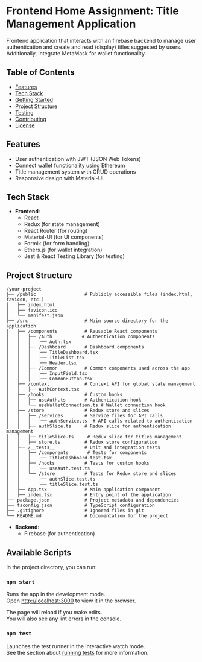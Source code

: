 # Frontend Home Assignment: Title Management Application

Frontend application that interacts with an firebase backend to manage user authentication and create and read (display) titles suggested by users. Additionally, integrate MetaMask for wallet functionality.


## Table of Contents

- [Features](#features)
- [Tech Stack](#tech-stack)
- [Getting Started](#getting-started)
- [Project Structure](#project-structure)
- [Testing](#testing)
- [Contributing](#contributing)
- [License](#license)

## Features

- User authentication with JWT (JSON Web Tokens)
- Connect wallet functionality using Ethereum
- Title management system with CRUD operations
- Responsive design with Material-UI

## Tech Stack

- **Frontend**: 
  - React
  - Redux (for state management)
  - React Router (for routing)
  - Material-UI (for UI components)
  - Formik (for form handling)
  - Ethers.js (for wallet integration)
  - Jest & React Testing Library (for testing)


## Project Structure
```
/your-project
├── /public                  # Publicly accessible files (index.html, favicon, etc.)
│   ├── index.html
│   ├── favicon.ico
│   └── manifest.json
├── /src                     # Main source directory for the application
│   ├── /components          # Reusable React components
│   │   ├── /Auth           # Authentication components
│   │   │   ├── Auth.tsx
│   │   ├── /Dashboard       # Dashboard components
│   │   │   ├── TitleDashboard.tsx
│   │   │   ├── TitleList.tsx
│   │   │   ├── Header.tsx
│   │   ├── /Common          # Common components used across the app
│   │   │   ├── InputField.tsx
│   │   │   ├── CommonButton.tsx
│   ├── /context             # Context API for global state management
│   │   ├── AuthContext.tsx
│   ├── /hooks               # Custom hooks
│   │   ├── useAuth.ts       # Authentication hook
│   │   └── useWalletConnection.ts # Wallet connection hook
│   ├── /store               # Redux store and slices
│   │   ├── /services        # Service files for API calls
│   │   │   ├── authService.ts  # API calls related to authentication
│   │   ├── authSlice.ts     # Redux slice for authentication management
│   │   ├── titleSlice.ts     # Redux slice for titles management
│   │   ├── store.ts         # Redux store configuration
│   ├── /__tests__           # Unit and integration tests
│   │   ├── /components       # Tests for components
│   │   │   ├── TitleDashboard.test.tsx
│   │   ├── /hooks           # Tests for custom hooks
│   │   │   └── useAuth.test.ts
│   │   └── /store           # Tests for Redux store and slices
│   │       ├── authSlice.test.ts
│   │       └── titleSlice.test.ts
│   ├── App.tsx              # Main application component
│   ├── index.tsx            # Entry point of the application
├── package.json             # Project metadata and dependencies
├── tsconfig.json            # TypeScript configuration                   
├── .gitignore               # Ignored files in git
└── README.md                # Documentation for the project

```

- **Backend**:
  - Firebase (for authentication)


## Available Scripts

In the project directory, you can run:

### `npm start`

Runs the app in the development mode.\
Open [http://localhost:3000](http://localhost:3000) to view it in the browser.

The page will reload if you make edits.\
You will also see any lint errors in the console.

### `npm test`

Launches the test runner in the interactive watch mode.\
See the section about [running tests](https://facebook.github.io/create-react-app/docs/running-tests) for more information.

